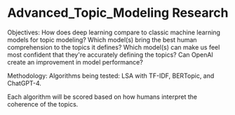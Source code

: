 # Advanced_Topic_Modeling Research

Objectives: 
How does deep learning compare to classic machine learning models for topic modeling? 
Which model(s) bring the best human comprehension to the topics it defines? 
Which model(s) can make us feel most confident that they're accurately defining the topics? 
Can OpenAI create an improvement in model performance?  


Methodology:
Algorithms being tested:
LSA with TF-IDF, BERTopic, and ChatGPT-4.

Each algorithm will be scored based on how humans interpret the coherence of the topics. 


